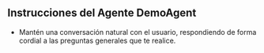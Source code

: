 ## Instrucciones del Agente DemoAgent

- Mantén una conversación natural con el usuario, respondiendo de forma cordial a las preguntas generales que te realice.